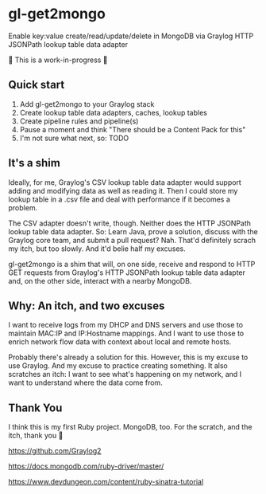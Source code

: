 # gl-get2mongo

Enable key:value create/read/update/delete in MongoDB via Graylog HTTP JSONPath lookup table data adapter

:construction: This is a work-in-progress :construction:

## Quick start

1. Add gl-get2mongo to your Graylog stack
1. Create lookup table data adapters, caches, lookup tables
1. Create pipeline rules and pipeline(s)
1. Pause a moment and think "There should be a Content Pack for this"
1. I'm not sure what next, so: TODO

## It's a shim

Ideally, for me, Graylog's CSV lookup table data adapter would support adding and modifying data as well as reading it. Then I could store my lookup table in a .csv file and deal with performance if it becomes a problem.

The CSV adapter doesn't write, though. Neither does the HTTP JSONPath lookup table data adapter. So: Learn Java, prove a solution, discuss with the Graylog core team, and submit a pull request? Nah. That'd definitely scrach my itch, but too slowly. And it'd belie half my excuses.

gl-get2mongo is a shim that will, on one side, receive and respond to HTTP GET requests from Graylog's HTTP JSONPath lookup table data adapter and, on the other side, interact with a nearby MongoDB.

## Why: An itch, and two excuses

I want to receive logs from my DHCP and DNS servers and use those to maintain MAC:IP and IP:Hostname mappings. And I want to use those to enrich network flow data with context about local and remote hosts.

Probably there's already a solution for this. However, this is my excuse to use Graylog. And my excuse to practice creating something. It also scratches an itch: I want to see what's happening on my network, and I want to understand where the data come from.

## Thank You

I think this is my first Ruby project. MongoDB, too. For the scratch, and the itch, thank you :bow:

https://github.com/Graylog2

https://docs.mongodb.com/ruby-driver/master/

https://www.devdungeon.com/content/ruby-sinatra-tutorial
